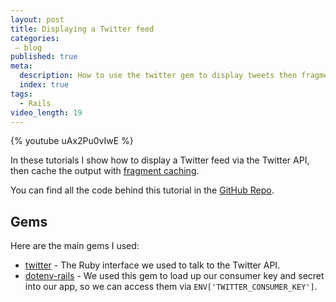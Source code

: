 ```yaml
---
layout: post
title: Displaying a Twitter feed
categories:
 – blog
published: true
meta:
  description: How to use the twitter gem to display tweets then fragment caching to keep things quick.
  index: true
tags: 
  - Rails
video_length: 19
---
```


{% youtube uAx2Pu0vIwE %}

In these tutorials I show how to display a Twitter feed via the Twitter API, then cache the output with [fragment caching](http://guides.rubyonrails.org/caching_with_rails.html#fragment-caching).

You can find all the code behind this tutorial in the [GitHub Repo](https://github.com/MikeRogers0/RoR4-Twitter-Feed).

## Gems

Here are the main gems I used:

* [twitter](https://github.com/sferik/twitter) - The Ruby interface we used to talk to the Twitter API.
* [dotenv-rails](https://github.com/bkeepers/dotenv) - We used this gem to load up our consumer key and secret into our app, so we can access them via `ENV['TWITTER_CONSUMER_KEY']`.

